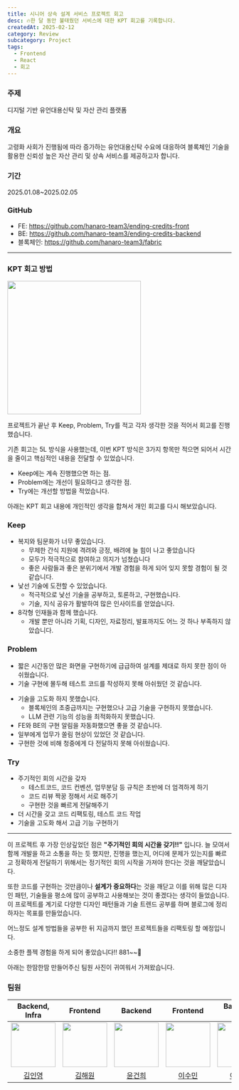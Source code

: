 ```yaml
---
title: 시니어 상속 설계 서비스 프로젝트 회고
desc: 🔥한 달 동안 불태웠던 서비스에 대한 KPT 회고를 기록합니다.
createdAt: 2025-02-12
category: Review
subcategory: Project
tags:
  - Frontend
  - React
  - 회고
---
```

### 주제
디지털 기반 유언대용신탁 및 자산 관리 플랫폼

### 개요
고령화 사회가 진행됨에 따라 증가하는 유언대용신탁 수요에 대응하여 블록체인 기술을 활용한 신뢰성 높은 자산 관리 및 상속 서비스를 제공하고자 합니다.

### 기간
2025.01.08~2025.02.05


### GitHub
* FE: https://github.com/hanaro-team3/ending-credits-front
* BE: https://github.com/hanaro-team3/ending-credits-backend
* 블록체인: https://github.com/hanaro-team3/fabric

---

### KPT 회고 방법
<img src="https://amzn-s3-posts-bucket.s3.ap-northeast-2.amazonaws.com/IMG_2346.JPG" width="300">

프로젝트가 끝난 후 Keep, Problem, Try를 적고 각자 생각한 것을 적어서 회고를 진행했습니다.

기존 회고는 5L 방식을 사용했는데, 이번 KPT 방식은 3가지 항목만 적으면 되어서 시간을 줄이고 핵심적인 내용을 전달할 수 있었습니다.

- Keep에는 계속 진행했으면 하는 점.
- Problem에는 개선이 필요하다고 생각한 점.
- Try에는 개선할 방법을 적었습니다.

아래는 KPT 회고 내용에 개인적인 생각을 합쳐서 개인 회고를 다시 해보았습니다.

### Keep
* 복지와 팀문화가 너무 좋았습니다.
	- 무제한 간식 지원에 격려와 긍정, 배려에 늘 힘이 나고 좋았습니다
	- 모두가 적극적으로 참여하고 의지가 넘쳤습니다
	- 좋은 사람들과 좋은 분위기에서 개발 경험을 하게 되어 잊지 못할 경험이 될 것 같습니다.
* 낯선 기술에 도전할 수 있었습니다.
	- 적극적으로 낯선 기술을 공부하고, 토론하고, 구현했습니다.
	- 기술, 지식 공유가 활발하여 많은 인사이트를 얻었습니다.
* 8각형 인재들과 함께 했습니다.
	* 개발 뿐만 아니라 기획, 디자인, 자료정리, 발표까지도 어느 것 하나 부족하지 않았습니다.

### Problem
- 짧은 시간동안 많은 화면을 구현하기에 급급하여 설계를 제대로 하지 못한 점이 아쉬웠습니다.
- 기술 구현에 몰두해 테스트 코드를 작성하지 못해 아쉬웠던 것 같습니다.
* 기술을 고도화 하지 못했습니다.
	- 블록체인의 초중급까지는 구현했으나 고급 기술을 구현하지 못했습니다.
	- LLM 관련 기능의 성능을 최적화하지 못했습니다.
* FE와 BE의 구현 알림을 자동화했으면 좋을 것 같습니다.
* 일부에게 업무가 쏠림 현상이 있었던 것 같습니다.
* 구현한 것에 비해 청중에게 다 전달하지 못해 아쉬웠습니다.

### Try
* 주기적인 회의 시간을 갖자
	- 테스트코드, 코드 컨벤션, 업무분담 등 규칙은 초반에 더 엄격하게 하기
	- 코드 리뷰 짝꿍 정해서 서로 해주기
	- 구현한 것을 빠르게 전달해주기
* 더 시간을 갖고 코드 리팩토링, 테스트 코드 작업
* 기술을 고도화 해서 고급 기능 구현하기


---

이 프로젝트 후 가장 인상깊었던 점은 **"주기적인 회의 시간을 갖기!!"** 입니다. 늘 모여서 함께 개발을 하고 소통을 하는 듯 했지만, 진행을 했는지, 어디에 문제가 있는지를 빠르고 정확하게 전달하기 위해서는 정기적인 회의 시작을 가져야 한다는 것을 깨달았습니다.

또한 코드를 구현하는 것만큼이나 **설계가 중요하다**는 것을 깨닫고 이를 위해 많은 디자인 패턴, 기술들을 평소에 많이 공부하고 사용해보는 것이 좋겠다는 생각이 들었습니다. 이 프로젝트를 계기로 다양한 디자인 패턴들과 기술 트렌드 공부를 하며 블로그에 정리하자는 목표를 만들었습니다.

어느정도 설계 방법들을 공부한 뒤 지금까지 했던 프로젝트들을 리팩토링 할 예정입니다.

소중한 플젝 경험을 하게 되어 좋았습니다!! 881~~💖



아래는 한땀한땀 만들어주신 팀원 사진이 귀여워서 가져왔습니다.
### 팀원
|Backend, Infra|Frontend|Backend|Frontend|Backend, Infra|Backend|Frontend|Backend|
|:---:|:---:|:---:|:---:|:---:|:---:|:---:|:---:|
| <img src="https://github.com/user-attachments/assets/e64f83d2-711e-4bee-8d97-b969cc3e891b" width="100" height="100"> | <img src="https://github.com/user-attachments/assets/41a7dacc-4060-4c0d-a4cd-319064f69599" width="100" height="100"> | <img src="https://github.com/user-attachments/assets/47ee14cd-1a62-4e43-aacb-c9eba0572626" width="100" height="100"> | <img src="https://github.com/user-attachments/assets/98427347-1a0e-43f6-a0d2-984b27e5d500" width="100" height="100"> | <img src="https://github.com/user-attachments/assets/9bed1740-960e-45eb-a19d-0d5c2ab7ef15" width="100" height="100"> | <img src="https://github.com/user-attachments/assets/a4c22a37-71ac-495c-94b3-b41bebb90d5e" width="100" height="100"> | <img src="https://github.com/user-attachments/assets/1869bcdb-6891-4367-a431-51c7bb325ab3" width="100" height="100"> | <img src="https://github.com/user-attachments/assets/7788456a-14cc-4414-8edf-3a4a2ee4047c" width="100" height="100"> |
|[김인영](https://github.com/kiminyoung0628) |[김해원](https://github.com/heon-kim) |[윤건희](https://github.com/gxxhxx0224) |[이수민](https://github.com/suminjeff) |[이인수](https://github.com/insoo00) |[임수진](https://github.com/suzinlim) |[최혁태](https://github.com/htchoi1006) |[홍소희](https://github.com/soh22h) |

